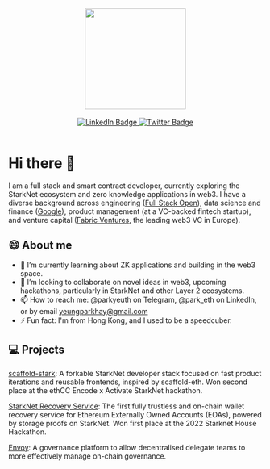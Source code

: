 <div id="header" align="center">
  <img src="https://media.giphy.com/media/3kPDmoWdBpQPNhCnUG/giphy.gif" width="200"/>
  <br><br>
  <div id="badges">
  <a href="https://www.linkedin.com/in/park-yeung/">
    <img src="https://img.shields.io/badge/LinkedIn-blue?style=for-the-badge&logo=linkedin&logoColor=white" alt="LinkedIn Badge"/>
  </a>
  <a href="https://twitter.com/park_eth">
    <img src="https://img.shields.io/badge/Twitter-9cf?style=for-the-badge&logo=twitter&logoColor=black" alt="Twitter Badge"/>
  </a>
</div>
</div>

<br>


# Hi there 👋

I am a full stack and smart contract developer, currently exploring the StarkNet ecosystem and zero knowledge applications in web3. I have a diverse background across engineering ([Full Stack Open](https://fullstackopen.com/en/)), data science and finance ([Google](https://github.com/google)), product management (at a VC-backed fintech startup), and venture capital ([Fabric Ventures](fabric.vc), the leading web3 VC in Europe). 

## 😄 About me 

- 🌱 I’m currently learning about ZK applications and building in the web3 space.
- 👯 I’m looking to collaborate on novel ideas in web3, upcoming hackathons, particularly in StarkNet and other Layer 2 ecosystems.
- 📫 How to reach me: @parkyeuth on Telegram, @park_eth on LinkedIn, or by email [yeungparkhay@gmail.com](mailto:yeungparkhay@gmail.com)
- ⚡ Fun fact: I'm from Hong Kong, and I used to be a speedcuber.

## 💻 Projects

[scaffold-stark](https://github.com/parketh/scaffold-stark): A forkable StarkNet developer stack focused on fast product iterations and reusable frontends, inspired by scaffold-eth. Won second place at the ethCC Encode x Activate StarkNet hackathon.

[StarkNet Recovery Service](https://github.com/Starknet-Recovery-Service): The first fully trustless and on-chain wallet recovery service for Ethereum Externally Owned Accounts (EOAs), powered by storage proofs on StarkNet. Won first place at the 2022 Starknet House Hackathon.

[Envoy](https://github.com/parketh/envoy): A governance platform to allow decentralised delegate teams to more effectively manage on-chain governance.
